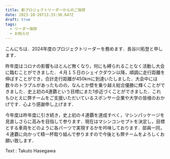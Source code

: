 ```yaml
---
title: 新プロジェクトリーダーからのご挨拶
date: 2023-10-26T13:33:30.647Z
draft: true
tags:
  - リーダー挨拶
  - お知らせ
---
```

こんにちは．2024年度のプロジェクトリーダーを務めます．長谷川拓登と申します．

昨年度はコロナの影響もほとんど無くなり，何にも縛られることなく活動し大会に臨むことができました．４月１５日のシェイクダウン以降，順調に走行距離を伸ばすことができ，合計走行距離が450kmに到達いたしました．大会中には数々のトラブルがあったものの，なんとか壁を乗り越え総合優勝に輝くことができました．史上初の4連覇という目標にまた1歩近づくことができました．これもひとえに弊チームをご支援いただいているスポンサー企業や大学の皆様のおかげです．心より感謝申し上げます． 

今年度は昨年度に引き続き，史上初の４連覇を達成すべく，マシンパッケージを見直しさらに高みを目指して参ります．現在はマシンコンセプトを決定し，目標とする車両をどのように各パーツで実現するかを吟味しております．部員一同，４連覇に向かって精一杯取り組んで参りますので今後とも弊チームをよろしくお願い致します．



Text : Takuto Hasegawa
